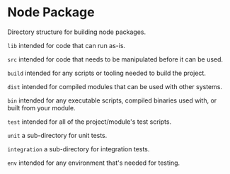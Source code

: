 # Node Package

Directory structure for building node packages.

`lib` intended for code that can run as-is.

`src` intended for code that needs to be manipulated before it can be used.

`build` intended for any scripts or tooling needed to build the project.

`dist` intended for compiled modules that can be used with other systems.

`bin` intended for any executable scripts, compiled binaries used with, or\
built from your module.

`test` intended for all of the project/module's test scripts.

`unit` a sub-directory for unit tests.

`integration` a sub-directory for integration tests.

`env` intended for any environment that's needed for testing.
